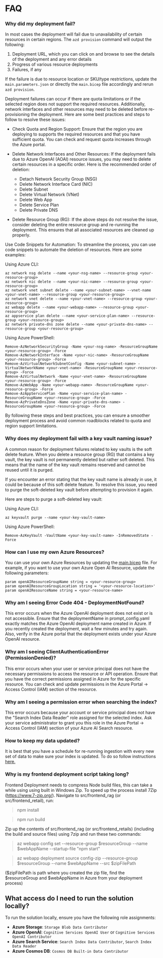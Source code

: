 # FAQ

### Why did my deployment fail?
<!-- From infra README-->
In most cases the deployment will fail due to unavailability of certain resources in certain regions. The `azd provision` command will output the following:
1. Deployment URL, which you can click on and browse to see the details of the deployment and any error details
2. Progress of various resource deployments
3. Failures, if any

If the failure is due to resource location or SKU/type restrictions, update the `main.parameters.json` or directly the `main.bicep` file accordingly and rerun `azd provision`.

Deployment failures can occur if there are quota limitations or if the selected region does not support the required resources. Additionally, network interfaces and other resources may need to be deleted before re-provisioning the deployment. Here are some best practices and steps to follow to resolve these issues:

- Check Quota and Region Support: Ensure that the region you are deploying to supports the required resources and that you have sufficient quota. You can check and request quota increases through the Azure portal.

- Delete Network Interfaces and Other Resources: If the deployment fails due to Azure OpenAI (AOAI) resource issues, you may need to delete certain resources in a specific order. Here is the recommended order of deletion:
    - Detach Network Security Group (NSG)
    - Delete Network Interface Card (NIC)
    - Delete Subnet
    - Delete Virtual Network (VNet)
    - Delete Web App
    - Delete Service Plan
    - Delete Private DNS

- Delete Resource Group (RG): If the above steps do not resolve the issue, consider deleting the entire resource group and re-running the deployment. This ensures that all associated resources are cleaned up properly.

Use Code Snippets for Automation: To streamline the process, you can use code snippets to automate the deletion of resources. Here are some examples:

Using Azure CLI:

```
az network nsg delete --name <your-nsg-name> --resource-group <your-resource-group>
az network nic delete --name <your-nic-name> --resource-group <your-resource-group>
az network vnet subnet delete --name <your-subnet-name> --vnet-name <your-vnet-name> --resource-group <your-resource-group>
az network vnet delete --name <your-vnet-name> --resource-group <your-resource-group>
az webapp delete --name <your-webapp-name> --resource-group <your-resource-group>
az appservice plan delete --name <your-service-plan-name> --resource-group <your-resource-group>
az network private-dns zone delete --name <your-private-dns-name> --resource-group <your-resource-group>
```

Using Azure PowerShell:

```
Remove-AzNetworkSecurityGroup -Name <your-nsg-name> -ResourceGroupName <your-resource-group> -Force
Remove-AzNetworkInterface -Name <your-nic-name> -ResourceGroupName <your-resource-group> -Force
Remove-AzVirtualNetworkSubnetConfig -Name <your-subnet-name> -VirtualNetworkName <your-vnet-name> -ResourceGroupName <your-resource-group> -Force
Remove-AzVirtualNetwork -Name <your-vnet-name> -ResourceGroupName <your-resource-group> -Force
Remove-AzWebApp -Name <your-webapp-name> -ResourceGroupName <your-resource-group> -Force
Remove-AzAppServicePlan -Name <your-service-plan-name> -ResourceGroupName <your-resource-group> -Force
Remove-AzPrivateDnsZone -Name <your-private-dns-name> -ResourceGroupName <your-resource-group> -Force
```

By following these steps and best practices, you can ensure a smoother deployment process and avoid common roadblocks related to quota and region support limitations.


### Why does my deployment fail with a key vault naming issue?

A common reason for deployment failures related to key vaults is the soft delete feature. When you delete a resource group (RG) that contains a key vault, the key vault is not permanently deleted but rather soft deleted. This means that the name of the key vault remains reserved and cannot be reused until it is purged.

If you encounter an error stating that the key vault name is already in use, it could be because of this soft delete feature. To resolve this issue, you need to purge the soft-deleted key vault before attempting to provision it again.

Here are steps to purge a soft-deleted key vault:

Using Azure CLI:

```
az keyvault purge --name <your-key-vault-name>
```

Using Azure PowerShell:

```
Remove-AzKeyVault -VaultName <your-key-vault-name> -InRemovedState -Force
```

### How can I use my own Azure Resources?

You can use your own Azure Resources by updating the [main.bicep](infra/main.bicep) file. For example, if you want to use your own Azure Open AI Resource, update the following parameters:

```
param openAIResourceGroupName string = <your-resource-group>
param openAIResourceGroupLocation string = '<your-resource-location>'
param openAIResourceName string = <your-resource-name>
```

### Why am I seeing Error Code 404 - DeploymentNotFound?

This error occurs when the Azure OpenAI deployment does not exist or is not accessible. Ensure that the deploymentName in prompt_config.yaml exactly matches the Azure OpenAI deployment name created in Azure. If you recently created the deployment, wait a few minutes and try again. Also, verify in the Azure portal that the deployment exists under your Azure OpenAI resource.


### Why am I seeing ClientAuthenticationError (PermissionDenied)?
This error occurs when your user or service principal does not have the necessary permissions to access the resource or API operation. Ensure that you have the correct permissions assigned in Azure for the specific resource. You can check and update permissions in the Azure Portal → Access Control (IAM) section of the resource.


### Why am I seeing a permission error when searching the index?
This error occurs because your account or service principal does not have the "Search Index Data Reader" role assigned for the selected index. Ask your service administrator to grant you this role in the Azure Portal → Access Control (IAM) section of your Azure AI Search resource.

### How to keep my data updated?
It is best that you have a schedule for re-running ingestion with every new set of data to make sure your index is updated. To do so follow instructions [here.](./src/skills/ingestion/README_FINANCIAL.md/#running-ingestion-service-locally)

### Why is my frontend deployment script taking long?
Frontend Deployment needs to compress Node build files, this can take a while using using built in Windows Zip. To speed up the process install 7Zip (https://www.7-zip.org/).
Navigate to src/frontend_rag (or src/frontend_retail), run:
> npm install

> npm run build

Zip up the contents of src/frontend_rag (or src/frontend_retails) (including the build and source files) using 7zip and run these two commands:
> az webapp config set --resource-group $resourceGroup --name $webAppName --startup-file "npm start"

> az webapp deployment source config-zip --resource-group $resourceGroup --name $webAppName --src $zipFilePath

($zipFilePath is path where you created the zip file, find the $resourceGroup and $webAppName in Azure from your deployment process)

## What access do I need to run the solution locally?

To run the solution locally, ensure you have the following role assignments:

- **Azure Storage**: `Storage Blob Data Contributor`
- **Azure OpenAI**: `Cognitive Services OpenAI User` or `Cognitive Services OpenAI Contributor`
- **Azure Search Service**: `Search Index Data Contributor`, `Search Index Data Reader`
- **Azure Cosmos DB**: `Cosmos DB Built-in Data Contributor`